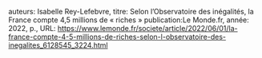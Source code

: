 auteurs: Isabelle Rey-Lefebvre, 
titre: Selon l’Observatoire des inégalités, la France compte 4,5 millions de « riches »
publication:Le Monde.fr, 
année: 2022, 
p.,
URL: https://www.lemonde.fr/societe/article/2022/06/01/la-france-compte-4-5-millions-de-riches-selon-l-observatoire-des-inegalites_6128545_3224.html

